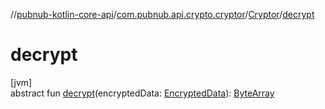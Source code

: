 //[pubnub-kotlin-core-api](../../../index.md)/[com.pubnub.api.crypto.cryptor](../index.md)/[Cryptor](index.md)/[decrypt](decrypt.md)

# decrypt

[jvm]\
abstract fun [decrypt](decrypt.md)(encryptedData: [EncryptedData](../../com.pubnub.api.crypto.data/-encrypted-data/index.md)): [ByteArray](https://kotlinlang.org/api/latest/jvm/stdlib/kotlin-stdlib/kotlin/-byte-array/index.html)
